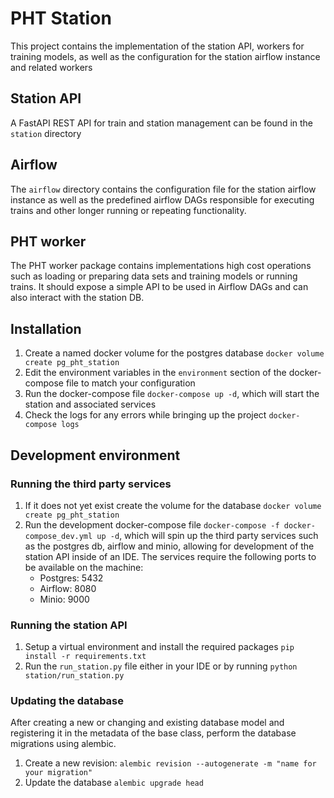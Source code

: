 # PHT Station
This project contains the implementation of the station API, workers for training models, as well as the configuration for the station airflow instance and related workers

## Station API
A FastAPI REST API for train and station management can be found in the `station` directory

## Airflow
The `airflow` directory contains the configuration file for the station airflow instance as well as the predefined airflow
DAGs responsible for executing trains and other longer running or repeating functionality.

## PHT worker
The PHT worker package contains implementations high cost operations such as loading or preparing data sets and training models
or running trains. It should expose a simple API to be used in Airflow DAGs and can also interact with the station DB.

## Installation
1. Create a named docker volume for the postgres database `docker volume create pg_pht_station`
1. Edit the environment variables in the `environment` section of the docker-compose file to match your configuration
1. Run the docker-compose file `docker-compose up -d`, which will start the station and associated services
1. Check the logs for any errors while bringing up the project `docker-compose logs`

## Development environment

### Running the third party services
1. If it does not yet exist create the volume for the database `docker volume create pg_pht_station`
1. Run the development docker-compose file `docker-compose -f docker-compose_dev.yml up -d`, which will spin up the third
   party services such as the postgres db, airflow and minio, allowing for development of the station API inside of an IDE.
   The services require the following ports to be available on the machine:
    - Postgres: 5432
    - Airflow: 8080
    - Minio: 9000

### Running the station API
1. Setup a virtual environment and install the required packages `pip install -r requirements.txt`
2. Run the `run_station.py` file either in your IDE or by running `python station/run_station.py`


### Updating the database
After creating a new or changing and existing database model and registering it in the metadata of the base class, perform
the database migrations using alembic.
1. Create a new revision: `alembic revision --autogenerate -m "name for your migration"`
2. Update the database `alembic upgrade head`

   
